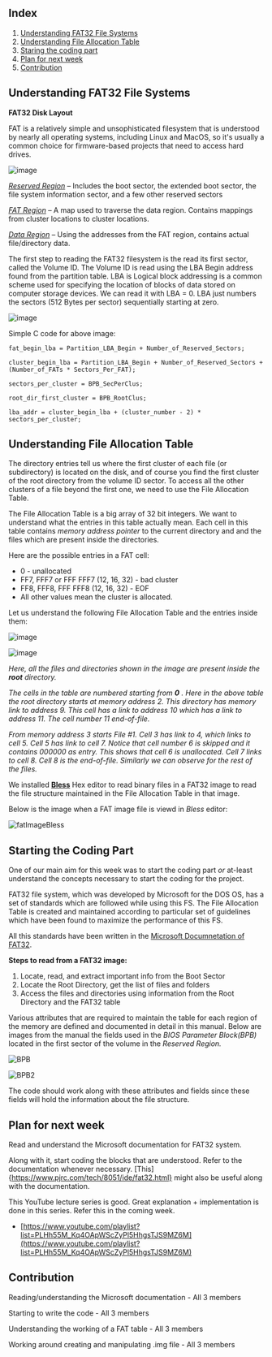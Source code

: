 ##  Index

1. [Understanding FAT32 File Systems](#Understanding-FAT32-File-Systems)
2. [Understanding File Allocation Table](#Understanding-File-Allocation-Table)
3. [Staring the coding part](#Starting-the-Coding-Part)  
4. [Plan for next week](#Plan-for-next-week)
5. [Contribution](#Contribution)
## Understanding FAT32 File Systems

**FAT32 Disk Layout**

FAT is a relatively simple and unsophisticated filesystem that is understood by nearly all operating systems, including Linux and MacOS, so it's usually a common choice for firmware-based projects that need to access hard drives.

![image](https://github.com/VidishJoshi/OSProject-toaruOS/blob/master/Report/img2/3.PNG)

*<u>Reserved Region</u>* – Includes the boot sector, the extended boot sector, the file system information sector, and a few other reserved sectors

*<u>FAT Region</u>* – A map used to traverse the data region. Contains mappings from cluster locations to cluster locations. 

*<u>Data Region</u>* – Using the addresses from the FAT region, contains actual file/directory data.

The first step to reading the FAT32 filesystem is the read its first sector, called the Volume ID. The Volume ID is read using the LBA Begin address found from the partition table. LBA is Logical block addressing is a common scheme used for specifying the location of blocks of data stored on computer storage devices. We can read it with LBA = 0.  LBA just numbers the sectors (512 Bytes per sector) sequentially starting at zero.

![image](https://github.com/VidishJoshi/OSProject-toaruOS/blob/master/Report/img2/1.png)

Simple C code for above image:
```
fat_begin_lba = Partition_LBA_Begin + Number_of_Reserved_Sectors;

cluster_begin_lba = Partition_LBA_Begin + Number_of_Reserved_Sectors + (Number_of_FATs * Sectors_Per_FAT);

sectors_per_cluster = BPB_SecPerClus;

root_dir_first_cluster = BPB_RootClus;

lba_addr = cluster_begin_lba + (cluster_number - 2) * sectors_per_cluster;
```



## Understanding File Allocation Table

The directory entries tell us where the first cluster of each file (or subdirectory) is located on the disk, and of course you find the first cluster of the root directory from the volume ID sector. To access all the other clusters of a file beyond the first one, we need to use the File Allocation Table. 

The File Allocation Table is a big array of 32 bit integers. We want to understand what the entries in this table actually mean. Each cell in this table contains *memory address pointer* to the current directory and and the files which are present inside the directories.

Here are the possible entries in a FAT cell:

* 0 - unallocated
* FF7, FFF7 or FFF FFF7 (12, 16, 32) - bad cluster
* FF8, FFF8, FFF FFF8 (12, 16, 32) - EOF
* All other values mean the cluster is allocated.

Let us understand the following File Allocation Table and the entries inside them:

![image](https://github.com/VidishJoshi/OSProject-toaruOS/blob/master/Report/img2/2.PNG)

![image](/img2/2.PNG)



*Here, all the files and directories shown in the image are present inside the **root** directory.*

*The cells in the table are numbered starting from **0** .  Here in the above table the root directory starts at memory address 2. This  directory has memory link to address 9. This cell has a link to address 10 which has a link to address 11. The cell number 11 end-of-file.*

*From memory address 3 starts File #1. Cell 3 has link to 4, which links to cell 5. Cell 5 has link to cell 7. Notice that cell number 6 is skipped and it contains 000000 as entry. This shows that cell 6 is unallocated. Cell 7 links to cell 8. Cell 8 is the end-of-file. Similarly we can observe for the rest of the files.*



We installed [**Bless**](https://github.com/afrantzis/bless) Hex editor to read binary files in a FAT32 image to read the file structure maintained in the File Allocation Table in that image.

Below is the image when a FAT image file is viewd in *Bless* editor:

![fatImageBless](https://github.com/VidishJoshi/OSProject-toaruOS/blob/master/Report/img2/4.jpeg)



## Starting the Coding Part

One of our main aim for this week was to start the coding part *or* at-least understand the concepts necessary to start the coding for the project.

FAT32 file system, which was developed by Microsoft for the DOS OS, has a set of standards which are followed while using this FS. The File Allocation Table is created and maintained according to particular set of guidelines which have been found to maximize the performance of this FS.

All this standards have been written in the [Microsoft Documnetation of FAT32](http://read.pudn.com/downloads77/ebook/294884/FAT32%20Spec%20%28SDA%20Contribution%29.pdf). 

**Steps to read from a FAT32 image:**

1. Locate, read, and extract important info from the Boot Sector
2. Locate the Root Directory, get the list of files and folders
3. Access the files and directories using information from the Root Directory and the FAT32 table

Various attributes that are required to maintain the table for each region of the memory are defined and documented in detail in this manual. Below are images from the manual the fields used in the *BIOS Parameter Block(BPB)* located in the first sector of the volume in the *Reserved Region.* 

![BPB](https://github.com/VidishJoshi/OSProject-toaruOS/blob/master/Report/img2/5.PNG)

![BPB2](https://github.com/VidishJoshi/OSProject-toaruOS/blob/master/Report/img2/6.PNG)

The code should work along with these attributes and fields since these fields will hold the information about the file structure.

## 

## Plan for next week

Read and understand the Microsoft documentation for FAT32 system.

Along with it, start coding the blocks that are understood. Refer to the documentation whenever necessary. [This]{https://www.pjrc.com/tech/8051/ide/fat32.html} might also be useful along with the documentation.

This YouTube lecture series is good. Great explanation + implementation is done in this series. Refer this in the coming week.

* [https://www.youtube.com/playlist?list=PLHh55M_Kq4OApWScZyPl5HhgsTJS9MZ6M](https://www.youtube.com/playlist?list=PLHh55M_Kq4OApWScZyPl5HhgsTJS9MZ6M)



## Contribution

Reading/understanding the Microsoft documentation - All 3 members

Starting to write the code - All 3 members

Understanding the working of a FAT table - All 3 members

Working around creating and manipulating .img file - All 3 members